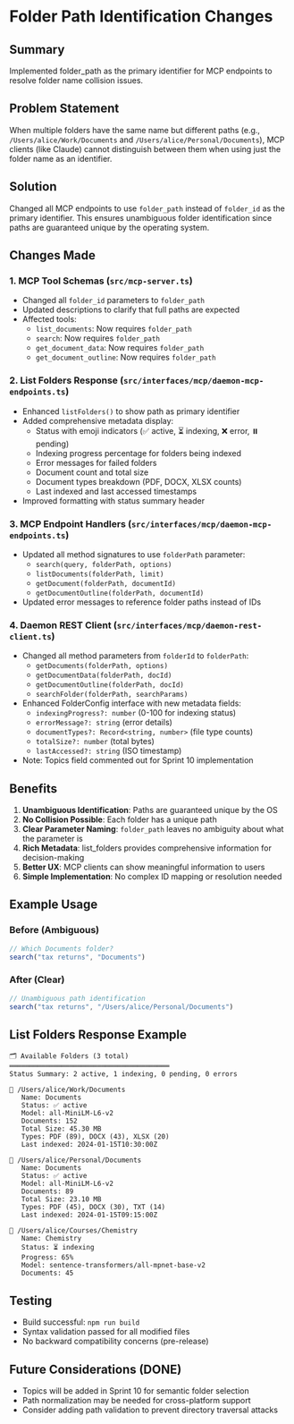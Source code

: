 # Folder Path Identification Changes

## Summary
Implemented folder_path as the primary identifier for MCP endpoints to resolve folder name collision issues.

## Problem Statement
When multiple folders have the same name but different paths (e.g., `/Users/alice/Work/Documents` and `/Users/alice/Personal/Documents`), MCP clients (like Claude) cannot distinguish between them when using just the folder name as an identifier.

## Solution
Changed all MCP endpoints to use `folder_path` instead of `folder_id` as the primary identifier. This ensures unambiguous folder identification since paths are guaranteed unique by the operating system.

## Changes Made

### 1. MCP Tool Schemas (`src/mcp-server.ts`)
- Changed all `folder_id` parameters to `folder_path`
- Updated descriptions to clarify that full paths are expected
- Affected tools:
  - `list_documents`: Now requires `folder_path`
  - `search`: Now requires `folder_path` 
  - `get_document_data`: Now requires `folder_path`
  - `get_document_outline`: Now requires `folder_path`

### 2. List Folders Response (`src/interfaces/mcp/daemon-mcp-endpoints.ts`)
- Enhanced `listFolders()` to show path as primary identifier
- Added comprehensive metadata display:
  - Status with emoji indicators (✅ active, ⏳ indexing, ❌ error, ⏸️ pending)
  - Indexing progress percentage for folders being indexed
  - Error messages for failed folders
  - Document count and total size
  - Document types breakdown (PDF, DOCX, XLSX counts)
  - Last indexed and last accessed timestamps
- Improved formatting with status summary header

### 3. MCP Endpoint Handlers (`src/interfaces/mcp/daemon-mcp-endpoints.ts`)
- Updated all method signatures to use `folderPath` parameter:
  - `search(query, folderPath, options)`
  - `listDocuments(folderPath, limit)`
  - `getDocument(folderPath, documentId)`
  - `getDocumentOutline(folderPath, documentId)`
- Updated error messages to reference folder paths instead of IDs

### 4. Daemon REST Client (`src/interfaces/mcp/daemon-rest-client.ts`)
- Changed all method parameters from `folderId` to `folderPath`:
  - `getDocuments(folderPath, options)`
  - `getDocumentData(folderPath, docId)`
  - `getDocumentOutline(folderPath, docId)`
  - `searchFolder(folderPath, searchParams)`
- Enhanced FolderConfig interface with new metadata fields:
  - `indexingProgress?: number` (0-100 for indexing status)
  - `errorMessage?: string` (error details)
  - `documentTypes?: Record<string, number>` (file type counts)
  - `totalSize?: number` (total bytes)
  - `lastAccessed?: string` (ISO timestamp)
- Note: Topics field commented out for Sprint 10 implementation

## Benefits

1. **Unambiguous Identification**: Paths are guaranteed unique by the OS
2. **No Collision Possible**: Each folder has a unique path
3. **Clear Parameter Naming**: `folder_path` leaves no ambiguity about what the parameter is
4. **Rich Metadata**: list_folders provides comprehensive information for decision-making
5. **Better UX**: MCP clients can show meaningful information to users
6. **Simple Implementation**: No complex ID mapping or resolution needed

## Example Usage

### Before (Ambiguous)
```typescript
// Which Documents folder?
search("tax returns", "Documents")  
```

### After (Clear)
```typescript
// Unambiguous path identification
search("tax returns", "/Users/alice/Personal/Documents")
```

## List Folders Response Example
```
🗂️ Available Folders (3 total)
════════════════════════════════════════
Status Summary: 2 active, 1 indexing, 0 pending, 0 errors

📁 /Users/alice/Work/Documents
   Name: Documents
   Status: ✅ active
   Model: all-MiniLM-L6-v2
   Documents: 152
   Total Size: 45.30 MB
   Types: PDF (89), DOCX (43), XLSX (20)
   Last indexed: 2024-01-15T10:30:00Z

📁 /Users/alice/Personal/Documents
   Name: Documents
   Status: ✅ active
   Model: all-MiniLM-L6-v2
   Documents: 89
   Total Size: 23.10 MB
   Types: PDF (45), DOCX (30), TXT (14)
   Last indexed: 2024-01-15T09:15:00Z

📁 /Users/alice/Courses/Chemistry
   Name: Chemistry
   Status: ⏳ indexing
   Progress: 65%
   Model: sentence-transformers/all-mpnet-base-v2
   Documents: 45
```

## Testing
- Build successful: `npm run build`
- Syntax validation passed for all modified files
- No backward compatibility concerns (pre-release)

## Future Considerations (DONE)
- Topics will be added in Sprint 10 for semantic folder selection
- Path normalization may be needed for cross-platform support
- Consider adding path validation to prevent directory traversal attacks